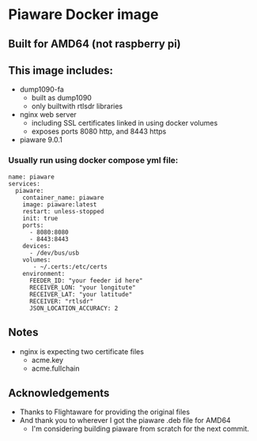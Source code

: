 # Piaware Docker image

## Built for AMD64 (not raspberry pi)

## This image includes:
- dump1090-fa 
    - built as dump1090 
    - only builtwith rtlsdr libraries 
- nginx web server 
    - including SSL certificates linked in using docker volumes
    -  exposes ports 8080 http, and 8443 https
- piaware 9.0.1

### Usually run using docker compose yml file:
```
name: piaware
services:
  piaware:
    container_name: piaware
    image: piaware:latest
    restart: unless-stopped
    init: true
    ports:
      - 8080:8080
      - 8443:8443
    devices:
      - /dev/bus/usb
    volumes:
       - ~/.certs:/etc/certs
    environment:
      FEEDER_ID: "your feeder id here"
      RECEIVER_LON: "your longitute"
      RECEIVER_LAT: "your latitude"
      RECEIVER: "rtlsdr"
      JSON_LOCATION_ACCURACY: 2 
```
## Notes
- nginx is expecting two certificate files
    - acme.key
    - acme.fullchain
## Acknowledgements
- Thanks to Flightaware for providing the original files
- And thank you to wherever I got the piaware .deb file for AMD64
    - I'm considering building piaware from scratch for the next commit.
